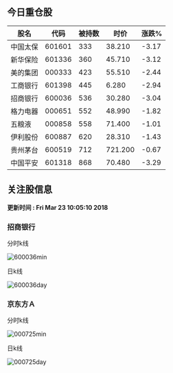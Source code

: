 
## 今日重仓股 

|股名|代码|被持数|时价|涨跌%|
|---|---|---|---|---|
|中国太保|601601|333|38.210|-3.17|
|新华保险|601336|360|45.710|-3.12|
|美的集团|000333|423|55.510|-2.44|
|工商银行|601398|445|6.280|-2.94|
|招商银行|600036|536|30.280|-3.04|
|格力电器|000651|552|48.990|-1.82|
|五粮液|000858|558|71.400|-1.01|
|伊利股份|600887|620|28.310|-1.43|
|贵州茅台|600519|712|721.200|-0.67|
|中国平安|601318|868|70.480|-3.29|

## 关注股信息
**更新时间 : Fri Mar 23 10:05:10 2018**
### 招商银行 
分时k线

![600036min](http://image.sinajs.cn/newchart/min/n/sh600036.gif)

日k线

![600036day](http://image.sinajs.cn/newchart/daily/n/sh600036.gif)

### 京东方Ａ 
分时k线

![000725min](http://image.sinajs.cn/newchart/min/n/sz000725.gif)

日k线

![000725day](http://image.sinajs.cn/newchart/daily/n/sz000725.gif)
